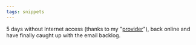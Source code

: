 ```yaml
---
tags: snippets
---
```


5 days without Internet access (thanks to my "[provider](http://www.orange.es/)"), back online and have finally caught up with the email backlog.
